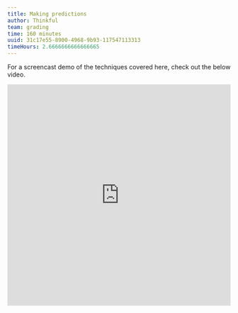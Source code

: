 ```yaml
---
title: Making predictions
author: Thinkful
team: grading
time: 160 minutes
uuid: 31c17e55-8900-4968-9b93-117547113313
timeHours: 2.6666666666666665
---
```


<jupyter notebook-name="6.making_predictions" course-code="DSBC"></jupyter>

For a screencast demo of the techniques covered here, check out the below video.


<iframe id="kaltura_player_1604764737" src="https://cdnapisec.kaltura.com/p/2315191/sp/231519100/embedIframeJs/uiconf_id/45331192/partner_id/2315191?iframeembed=true&playerId=kaltura_player_1604764737&entry_id=1_ii1h1uz2" width="100%" height="500" allowfullscreen webkitallowfullscreen mozAllowFullScreen allow="autoplay *; fullscreen *; encrypted-media *" frameborder="0"></iframe>